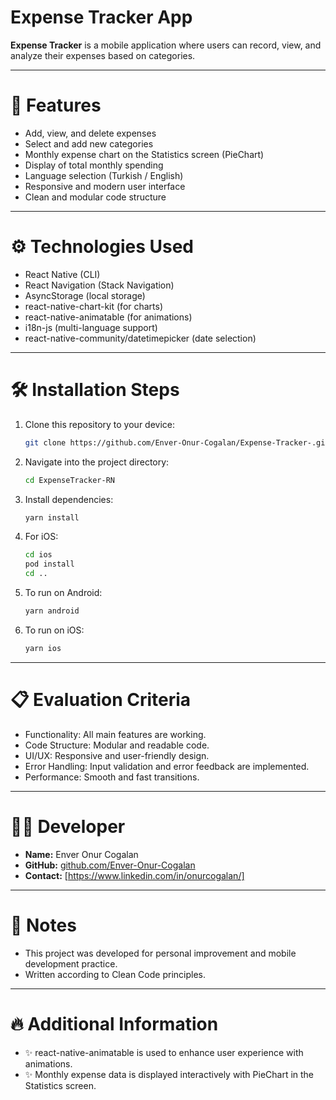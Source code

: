 # Expense Tracker App

**Expense Tracker** is a mobile application where users can record, view, and analyze their expenses based on categories.

---

# 🚀 Features

- Add, view, and delete expenses
- Select and add new categories
- Monthly expense chart on the Statistics screen (PieChart)
- Display of total monthly spending
- Language selection (Turkish / English)
- Responsive and modern user interface
- Clean and modular code structure

---

# ⚙️ Technologies Used

- React Native (CLI)
- React Navigation (Stack Navigation)
- AsyncStorage (local storage)
- react-native-chart-kit (for charts)
- react-native-animatable (for animations)
- i18n-js (multi-language support)
- react-native-community/datetimepicker (date selection)

---

# 🛠️ Installation Steps

1. Clone this repository to your device:
   ```bash
   git clone https://github.com/Enver-Onur-Cogalan/Expense-Tracker-.git
   ```

2. Navigate into the project directory:
   ```bash
   cd ExpenseTracker-RN
   ```

3. Install dependencies:
   ```bash
   yarn install
   ```

4. For iOS:
   ```bash
   cd ios
   pod install
   cd ..
   ```

5. To run on Android:
   ```bash
   yarn android
   ```

6. To run on iOS:
   ```bash
   yarn ios
   ```

---

# 📋 Evaluation Criteria

- Functionality: All main features are working.
- Code Structure: Modular and readable code.
- UI/UX: Responsive and user-friendly design.
- Error Handling: Input validation and error feedback are implemented.
- Performance: Smooth and fast transitions.

---

# 👨‍💻 Developer

- **Name:** Enver Onur Cogalan
- **GitHub:** [github.com/Enver-Onur-Cogalan](https://github.com/Enver-Onur-Cogalan)
- **Contact:** [https://www.linkedin.com/in/onurcogalan/]

---

# 🎯 Notes

- This project was developed for personal improvement and mobile development practice.
- Written according to Clean Code principles.

---

# 🔥 Additional Information

- ✨ react-native-animatable is used to enhance user experience with animations.
- ✨ Monthly expense data is displayed interactively with PieChart in the Statistics screen.
